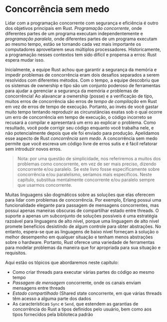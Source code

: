 # Concorrência sem medo

Lidar com a programação concorrente com segurança e eficiência é outro dos
objetivos principais em Rust. *Programação concorrente*, onde diferentes partes de um programa
executam independentemente e *programação paralela*, onde diferentes partes de um
programa executam ao mesmo tempo, estão se tornando cada vez mais importante
os computadores aproveitarem seus múltiplos processadores. Historicamente,
a programação nesses contextos tem sido difícil e propensa a erros: Rust espera
mudar isso.

Inicialmente, a equipe Rust achou que garantir a segurança da memória e impedir
problemas de concorrência eram dois desafios separados a serem resolvidos com diferentes
métodos. Com o tempo, a equipe descobriu que os sistemas de ownership e tipo são
um conjunto poderoso de ferramentas para ajudar a gerenciar a segurança da memória *e* problemas
de concorrência! Ao alavancar a ownership (posse) e a verificação de tipo, muitos erros de concorrência
são erros de *tempo de compilação* em Rust em vez de erros de tempo de execução. Portanto, 
ao invés de você gastar muito tempo tentando reproduzir as circunstâncias exatas
sob o qual ocorre um erro de concorrência em tempo de execução, o código incorreto se recusará a
compilar e apresentará um erro ao explicar o problema. Como resultado, você pode corrigir
seu código enquanto você trabalha nele, e não potencialmente depois que ele foi
enviado para produção. Apelidamos esse aspecto de Rust *concorrência sem medo*.
A concorrência sem medo permite que você escreva um código livre de erros sutis e 
é fácil refatorar sem introduzir novos erros.

> Nota: por uma questão de simplicidade, nos referiremos a muitos dos problemas como
> concorrente, em vez de ser mais preciso, dizendo concorrente e/ou paralelo. Se este 
> livro fosse especificamente sobre concorrência e/ou paralelismo, seríamos mais 
> específicos. Neste capítulo, substitua mentalmente concorrente e/ou paralelo 
> sempre que usarmos concorrente.

Muitas linguagens são dogmáticos sobre as soluções que elas oferecem para lidar com 
problemas de concorrência. Por exemplo, Erlang possui uma funcionalidade elegante para 
passagem de mensagens concorrentes, mas possui apenas maneiras obscuras de compartilhar 
estado entre threads. O suporte a apenas um subconjunto de soluções possíveis é uma estratégia 
razoável para linguagens de alto nível, porque uma linguagem de alto nível promete benefícios
desistindo de algum controle para obter abstrações. No entanto, espera-se que as linguagens de 
baixo nível forneçam à solução o melhor desempenho em qualquer situação e tenham menos abstrações 
sobre o hardware. Portanto, Rust oferece uma variedade de ferramentas para modelar problemas da 
maneira que for apropriada para sua situação e requisitos.

Aqui estão os tópicos que abordaremos neste capítulo:

* Como criar threads para executar várias partes do código ao mesmo tempo
* *Passagem de mensagem* concorrente, onde os canais enviam mensagens entre threads
* *Estado compartilhado* (Shared state concorrente, em que várias threads têm acesso a alguma parte
   dos dados  
* As características `Sync` e `Send`, que estendem as garantias de concorrência do Rust a tipos definidos pelo usuário, bem como aos tipos fornecidos pela biblioteca padrão

